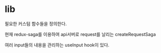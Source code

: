 # lib
필요한 커스텀 함수들을 정의한다.

현재 redux-saga를 이용하여 api서버로 request를 날리는 createRequestSaga

여러 input들의 내용을 관리하는 useInput hook이 있다.